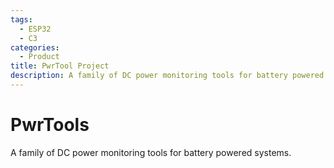 ```yaml
---
tags:
  - ESP32
  - C3
categories:
  - Product
title: PwrTool Project
description: A family of DC power monitoring tools for battery powered systems.
---
```

# PwrTools
A family of DC power monitoring tools for battery powered systems.